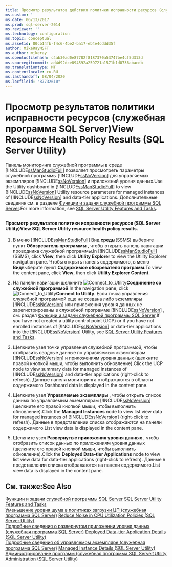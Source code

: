 ```yaml
---
title: Просмотр результатов действия политики исправности ресурсов (служебная программа SQL Server) | Документация Майкрософт
ms.custom: ''
ms.date: 06/13/2017
ms.prod: sql-server-2014
ms.reviewer: ''
ms.technology: configuration
ms.topic: conceptual
ms.assetid: 80cb14fb-f4c6-4be2-ba17-eb4e4cddd35f
author: MikeRayMSFT
ms.author: mikeray
ms.openlocfilehash: c4ab30ad0e87782f8187370a53747be4cf5d313d
ms.sourcegitcommit: ad4d92dce894592a259721a1571b1d8736abacdb
ms.translationtype: MT
ms.contentlocale: ru-RU
ms.lasthandoff: 08/04/2020
ms.locfileid: "87732610"
---
```

# <a name="view-resource-health-policy-results-sql-server-utility"></a><span data-ttu-id="13fa2-102">Просмотр результатов политики исправности ресурсов (служебная программа SQL Server)</span><span class="sxs-lookup"><span data-stu-id="13fa2-102">View Resource Health Policy Results (SQL Server Utility)</span></span>
  <span data-ttu-id="13fa2-103">Панель мониторинга служебной программы в среде [!INCLUDE[ssManStudioFull](../../../includes/ssmanstudiofull-md.md)] позволяет просмотреть параметры служебной программы [!INCLUDE[ssNoVersion](../../../includes/ssnoversion-md.md)] для управляемых экземпляров [!INCLUDE[ssNoVersion](../../../includes/ssnoversion-md.md)] и приложений уровня данных.</span><span class="sxs-lookup"><span data-stu-id="13fa2-103">Use the Utility dashboard in [!INCLUDE[ssManStudioFull](../../../includes/ssmanstudiofull-md.md)] to view [!INCLUDE[ssNoVersion](../../../includes/ssnoversion-md.md)] Utility resource parameters for managed instances of [!INCLUDE[ssNoVersion](../../../includes/ssnoversion-md.md)] and data-tier applications.</span></span> <span data-ttu-id="13fa2-104">Дополнительные сведения см. в разделе [Функции и задачи служебной программы SQL Server](sql-server-utility-features-and-tasks.md).</span><span class="sxs-lookup"><span data-stu-id="13fa2-104">For more information, see [SQL Server Utility Features and Tasks](sql-server-utility-features-and-tasks.md).</span></span>  
  
##  <a name="SSMSProcedure"></a>  
  
#### <a name="view-sql-server-utility-resource-health-policy-results"></a><span data-ttu-id="13fa2-105">Просмотр результатов политики исправности ресурсов (SQL Server Utility)</span><span class="sxs-lookup"><span data-stu-id="13fa2-105">View SQL Server Utility resource health policy results.</span></span>  
  
1.  <span data-ttu-id="13fa2-106">В меню [!INCLUDE[ssManStudioFull](../../../includes/ssmanstudiofull-md.md)] Вид **среды**(SSMS) выберите пункт **Обозреватель программы** , чтобы открыть панель навигации проводника служебной программы.</span><span class="sxs-lookup"><span data-stu-id="13fa2-106">In [!INCLUDE[ssManStudioFull](../../../includes/ssmanstudiofull-md.md)] (SSMS), click **View**, then click **Utility Explorer** to view the Utility Explorer navigation pane.</span></span> <span data-ttu-id="13fa2-107">Чтобы открыть панель содержимого, в меню **Вид**выберите пункт **Содержимое обозревателя программ**.</span><span class="sxs-lookup"><span data-stu-id="13fa2-107">To view the content pane, click **View**, then click **Utility Explorer Content**.</span></span>  
  
2.  <span data-ttu-id="13fa2-108">На панели навигации щелкните ![](../../database-engine/media/connect-to-utility.gif "Connect_to_Utility")**Соединение со служебной программой**.</span><span class="sxs-lookup"><span data-stu-id="13fa2-108">In the navigation pane, click ![](../../database-engine/media/connect-to-utility.gif "Connect_to_Utility")**Connect to Utility**.</span></span> <span data-ttu-id="13fa2-109">Если точка управления служебной программой еще не создана либо экземпляры [!INCLUDE[ssNoVersion](../../../includes/ssnoversion-md.md)] или приложения уровня данных не зарегистрированы в служебной программе [!INCLUDE[ssNoVersion](../../../includes/ssnoversion-md.md)] , см. раздел [Функции и задачи служебной программы SQL Server](sql-server-utility-features-and-tasks.md).</span><span class="sxs-lookup"><span data-stu-id="13fa2-109">If you have not created a utility control point (UCP) or if you have not enrolled instances of [!INCLUDE[ssNoVersion](../../../includes/ssnoversion-md.md)] or data-tier applications into the [!INCLUDE[ssNoVersion](../../../includes/ssnoversion-md.md)] Utility, see [SQL Server Utility Features and Tasks](sql-server-utility-features-and-tasks.md).</span></span>  
  
3.  <span data-ttu-id="13fa2-110">Щелкните узел точки управления служебной программой, чтобы отобразить сводные данные по управляемым экземплярам [!INCLUDE[ssNoVersion](../../../includes/ssnoversion-md.md)] и приложениям уровня данных (щелкните правой кнопкой мыши, чтобы выполнить обновление).</span><span class="sxs-lookup"><span data-stu-id="13fa2-110">Click the UCP node to view summary data for managed instances of [!INCLUDE[ssNoVersion](../../../includes/ssnoversion-md.md)] and data-tier applications (right-click to refresh).</span></span> <span data-ttu-id="13fa2-111">Данные панели мониторинга отображаются в области содержимого.</span><span class="sxs-lookup"><span data-stu-id="13fa2-111">Dashboard data is displayed in the content pane.</span></span>  
  
4.  <span data-ttu-id="13fa2-112">Щелкните узел **Управляемые экземпляры** , чтобы открыть список данных по управляемым экземплярам [!INCLUDE[ssNoVersion](../../../includes/ssnoversion-md.md)] (щелкните его правой кнопкой мыши, чтобы выполнить обновление).</span><span class="sxs-lookup"><span data-stu-id="13fa2-112">Click the **Managed Instances** node to view list view data for managed instances of [!INCLUDE[ssNoVersion](../../../includes/ssnoversion-md.md)] (right-click to refresh).</span></span> <span data-ttu-id="13fa2-113">Данные в представлении списка отображаются на панели содержимого.</span><span class="sxs-lookup"><span data-stu-id="13fa2-113">List view data is displayed in the content pane.</span></span>  
  
5.  <span data-ttu-id="13fa2-114">Щелкните узел **Развернутые приложения уровня данных** , чтобы отобразить список данных по приложениям уровня данных (щелкните его правой кнопкой мыши, чтобы выполнить обновление).</span><span class="sxs-lookup"><span data-stu-id="13fa2-114">Click the **Deployed Data-tier Applications** node to view list view data for data-tier applications (right-click to refresh).</span></span> <span data-ttu-id="13fa2-115">Данные в представлении списка отображаются на панели содержимого.</span><span class="sxs-lookup"><span data-stu-id="13fa2-115">List view data is displayed in the content pane.</span></span>  
  
## <a name="see-also"></a><span data-ttu-id="13fa2-116">См. также:</span><span class="sxs-lookup"><span data-stu-id="13fa2-116">See Also</span></span>  
 <span data-ttu-id="13fa2-117">[Функции и задачи служебной программы SQL Server](sql-server-utility-features-and-tasks.md) </span><span class="sxs-lookup"><span data-stu-id="13fa2-117">[SQL Server Utility Features and Tasks](sql-server-utility-features-and-tasks.md) </span></span>  
 <span data-ttu-id="13fa2-118">[Уменьшение уровня шума в политиках загрузки ЦП (служебная программа SQL Server)](reduce-noise-in-cpu-utilization-policies-sql-server-utility.md) </span><span class="sxs-lookup"><span data-stu-id="13fa2-118">[Reduce Noise in CPU Utilization Policies &#40;SQL Server Utility&#41;](reduce-noise-in-cpu-utilization-policies-sql-server-utility.md) </span></span>  
 <span data-ttu-id="13fa2-119">[Подробные сведения о развернутом приложении уровня данных (служебная программа SQL Server)](../../database-engine/deployed-data-tier-application-details-sql-server-utility.md) </span><span class="sxs-lookup"><span data-stu-id="13fa2-119">[Deployed Data-tier Application Details &#40;SQL Server Utility&#41;](../../database-engine/deployed-data-tier-application-details-sql-server-utility.md) </span></span>  
 <span data-ttu-id="13fa2-120">[Подробные сведения об управляемом экземпляре (служебная программа SQL Server)](../../database-engine/managed-instance-details-sql-server-utility.md) </span><span class="sxs-lookup"><span data-stu-id="13fa2-120">[Managed Instance Details &#40;SQL Server Utility&#41;](../../database-engine/managed-instance-details-sql-server-utility.md) </span></span>  
 [<span data-ttu-id="13fa2-121">Администрирование программ (служебная программа SQL Server)</span><span class="sxs-lookup"><span data-stu-id="13fa2-121">Utility Administration &#40;SQL Server Utility&#41;</span></span>](../../database-engine/utility-administration-sql-server-utility.md)  
  
  
